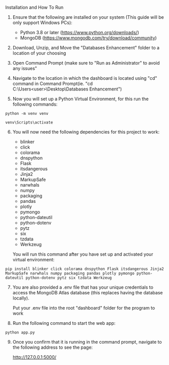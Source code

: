 Installation and How To Run

1. Ensure that the following are installed on your system (This guide will be only support Windows PCs):
	- Python 3.8 or later (https://www.python.org/downloads/)
	- MongoDB (https://www.mongodb.com/try/download/community)

2. Download, Unzip, and Move the "Databases Enhancement" folder to a location of your choosing

3. Open Command Prompt (make sure to "Run as Administrator" to avoid any issues"

4. Navigate to the location in which the dashboard is located using "cd" command in Command Prompt(ie. "cd C:\Users\<user>\Desktop\Databases Enhancement")

5. Now you will set up a Python Virtual Environment, for this run the following commands:
```
python -m venv venv
```
```
venv\Scripts\activate
```
6. You will now need the following dependencies for this project to work:
    - blinker
    - click
    - colorama
    - dnspython
    - Flask
    - itsdangerous
    - Jinja2
    - MarkupSafe
    - narwhals
    - numpy
    - packaging
    - pandas
    - plotly
    - pymongo
    - python-dateutil
    - python-dotenv
    - pytz
    - six
    - tzdata
    - Werkzeug

	You will run this command after you have set up and activated your virtual environment:
```
pip install blinker click colorama dnspython Flask itsdangerous Jinja2 MarkupSafe narwhals numpy packaging pandas plotly pymongo python-dateutil python-dotenv pytz six tzdata Werkzeug
```
7. You are also provided a .env file that has your unique credentials to access the MongoDB Atlas database (this replaces having the database locally).
   
	Put your .env file into the root "dashboard" folder for the program to work

8. Run the following command to start the web app:
```
python app.py
```
9. Once you confirm that it is running in the command prompt, navigate to the following address to see the page:

	http://127.0.0.1:5000/
